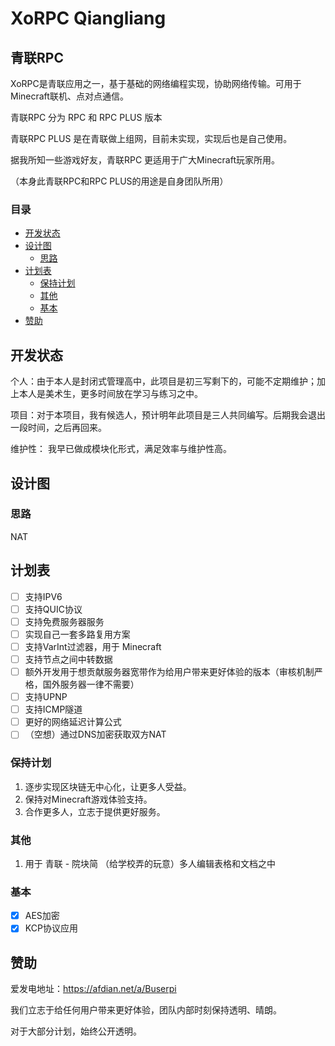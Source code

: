 # XoRPC Qiangliang

## 青联RPC
XoRPC是青联应用之一，基于基础的网络编程实现，协助网络传输。可用于Minecraft联机、点对点通信。

青联RPC 分为 RPC 和 RPC PLUS 版本

青联RPC PLUS 是在青联做上组网，目前未实现，实现后也是自己使用。

据我所知一些游戏好友，青联RPC 更适用于广大Minecraft玩家所用。

（本身此青联RPC和RPC PLUS的用途是自身团队所用）
### 目录

* [开发状态](#开发状态)
* [设计图](#设计图)
    * [思路](#思路)
* [计划表](#计划表)
    * [保持计划](#保持计划)
    * [其他](#其他)
    * [基本](#基本)
* [赞助](#赞助)

## 开发状态
个人：由于本人是封闭式管理高中，此项目是初三写剩下的，可能不定期维护；加上本人是美术生，更多时间放在学习与练习之中。

项目：对于本项目，我有候选人，预计明年此项目是三人共同编写。后期我会退出一段时间，之后再回来。

维护性： 我早已做成模块化形式，满足效率与维护性高。

## 设计图

### 思路
NAT

## 计划表
- [ ] 支持IPV6
- [ ] 支持QUIC协议
- [ ] 支持免费服务器服务
- [ ] 实现自己一套多路复用方案
- [ ] 支持VarInt过滤器，用于 Minecraft
- [ ] 支持节点之间中转数据
- [ ] 额外开发用于想贡献服务器宽带作为给用户带来更好体验的版本（审核机制严格，国外服务器一律不需要）
- [ ] 支持UPNP
- [ ] 支持ICMP隧道
- [ ] 更好的网络延迟计算公式
- [ ] （空想）通过DNS加密获取双方NAT

### 保持计划
1. 逐步实现区块链无中心化，让更多人受益。
2. 保持对Minecraft游戏体验支持。
3. 合作更多人，立志于提供更好服务。

### 其他
1. 用于 青联 - 院块简 （给学校弄的玩意）多人编辑表格和文档之中

### 基本
- [x] AES加密
- [x] KCP协议应用
## 赞助
爱发电地址：https://afdian.net/a/Buserpi

我们立志于给任何用户带来更好体验，团队内部时刻保持透明、晴朗。

对于大部分计划，始终公开透明。